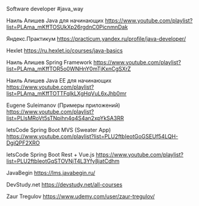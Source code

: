 Software developer
#java_way

Наиль Алишев
Java для начинающих
https://www.youtube.com/playlist?list=PLAma_mKffTOSUkXp26rgdnC0PicnmnDak

Яндекс.Практикум
https://practicum.yandex.ru/profile/java-developer/

Hexlet
https://ru.hexlet.io/courses/java-basics

Наиль Алишев
Spring Framework
https://www.youtube.com/playlist?list=PLAma_mKffTOR5o0WNHnY0mTjKxnCgSXrZ

Наиль Алишев
Java EE для начинающих
https://www.youtube.com/playlist?list=PLAma_mKffTOTTFqIkLXgHqVuL6xJhb0mr

Eugene Suleimanov (Примеры приложений)
https://www.youtube.com/playlist?list=PLlsMRoVt5sTNpihn4q4S4an2xpYkSA3RR

letsCode
Spring Boot MVS (Sweater App)
https://www.youtube.com/playlist?list=PLU2ftbIeotGoGSEUf54LQH-DgiQPF2XRO

letsCode
Spring Boot Rest + Vue.js
https://www.youtube.com/playlist?list=PLU2ftbIeotGqSTOVNjT4L3Yfy8jatCdhm

JavaBegin
https://lms.javabegin.ru/

DevStudy.net
https://devstudy.net/all-courses

Zaur Tregulov
https://www.udemy.com/user/zaur-tregulov/
